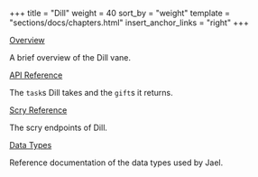 +++
title = "Dill"
weight = 40
sort_by = "weight"
template = "sections/docs/chapters.html"
insert_anchor_links = "right"
+++

[Overview](/docs/avro/dill/dill)

A brief overview of the Dill vane.

[API Reference](/docs/arvo/dill/tasks)

The `task`s Dill takes and the `gift`s it returns.

[Scry Reference](/docs/arvo/dill/scry)

The scry endpoints of Dill.

[Data Types](/docs/arvo/dill/data-types)

Reference documentation of the data types used by Jael.
